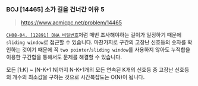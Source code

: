 ### BOJ [14465] 소가 길을 건너간 이유 5
> https://www.acmicpc.net/problem/14465

[`CH08-04. [12891] DNA 비밀번호`](https://www.acmicpc.net/problem/12891)처럼 매번 조사해야하는 길이가 일정하기 때문에 `sliding window`로 접근할 수 있습니다. 마찬가지로 구간의 고장난 신호등의 숫자를 확인하는 것이기 때문에 꼭 `two pointer`/`sliding window`를 사용하지 않아도 누적합을 이용한 구간합을 통해서도 문제를 해결할 수 있습니다.

모든 [1:K] ~ [N-K+1:N]까지 N-K+1개의 모든 연속된 K개의 신호등 중 고장난 신호등의 개수의 최소값을 구하는 것으로 시간복잡도는 O(N)이 됩니다.
